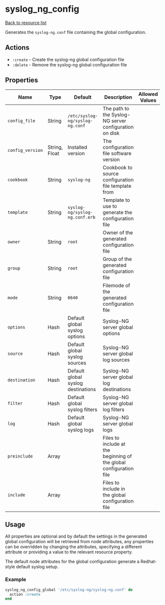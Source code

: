 # syslog_ng_config

[Back to resource list](../README.md#resources)

Generates the `syslog-ng.conf` file containing the global configuration.

## Actions

- `:create` - Create the syslog-ng global configuration file
- `:delete` - Remove the syslog-ng global configuration file

## Properties

| Name                   | Type          | Default                          | Description                                                         | Allowed Values      |
| ---------------------- | ------------- | -------------------------------- | ------------------------------------------------------------------- | ------------------- |
| `config_file`          | String        | `/etc/syslog-ng/syslog-ng.conf`  | The path to the Syslog-NG server configuration on disk              |                     |
| `config_version`       | String, Float | Installed version                | The configuration file software version                             |                     |
| `cookbook`             | String        | `syslog-ng`                      | Cookbook to source configuration file template from                 |                     |
| `template`             | String        | `syslog-ng/syslog-ng.conf.erb`   | Template to use to generate the configuration file                  |                     |
| `owner`                | String        | `root`                           | Owner of the generated configuration file                           |                     |
| `group`                | String        | `root`                           | Group of the generated configuration file                           |                     |
| `mode`                 | String        | `0640`                           | Filemode of the generated configuration file                        |                     |
| `options`              | Hash          | Default global syslog options    | Syslog-NG server global options                                     |                     |
| `source`               | Hash          | Default global syslog sources    | Syslog-NG server global log sources                                 |                     |
| `destination`          | Hash          | Default global syslog destinations| Syslog-NG server global log destinations                           |                     |
| `filter`               | Hash          | Default global syslog filters    | Syslog-NG server global log filters                                 |                     |
| `log`                  | Hash          | Default global syslog logs       | Syslog-NG server global logs                                        |                     |
| `preinclude`           | Array         |                                  | Files to include at the beginning of the global configuration file  |                     |
| `include`              | Array         |                                  | Files to include in the global configuration file                   |                     |

## Usage

All properties are optional and by default the settings in the generated global configuration will be retrieved from node attributes, any properties can be overridden by changing the attributes, specifying a different attribute or providing a value to the relevant resource property.

The default node attributes for the global configuration generate a Redhat-style default syslog setup.

### Example

```ruby
syslog_ng_config_global '/etc/syslog-ng/syslog-ng.conf' do
  action :create
end
```
